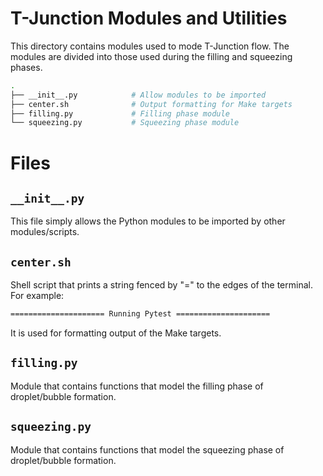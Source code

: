 # T-Junction Modules and Utilities

This directory contains modules used to mode T-Junction flow. The modules are divided into those used during the filling and squeezing phases.

```sh
.
├── __init__.py            # Allow modules to be imported
├── center.sh              # Output formatting for Make targets
├── filling.py             # Filling phase module
└── squeezing.py           # Squeezing phase module
```
# Files

## `__init__.py`

This file simply allows the Python modules to be imported by other modules/scripts.

## `center.sh`

Shell script that prints a string fenced by "=" to the edges of the terminal. For example:

```sh
===================== Running Pytest =====================
```

It is used for formatting output of the Make targets.

## `filling.py`

Module that contains functions that model the filling phase of droplet/bubble formation.

## `squeezing.py`

Module that contains functions that model the squeezing phase of droplet/bubble formation.
